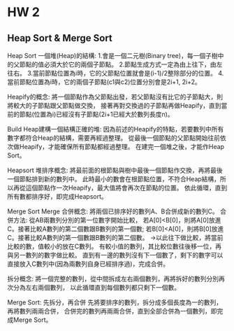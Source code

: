 HW 2
====
Heap Sort & Merge Sort
----

Heap Sort
一個堆(Heap)的結構:
1.會是一個二元樹(Binary tree)，每一個子樹中的父節點的值必須大於它的兩個子節點。
2.節點生成方式一定為由上往下，由左往右。
3.當前節點位置為i時，它的父節點位置就會是(i-1)/2整除部分的位置。
4.當前節點位置為i時，它的兩個子節點(c1與c2)位置分別會是2i+1, 2i+2。

Heapify的概念:
將一個節點作為父節點出發，若父節點沒有比它的子節點大，則將較大的子節點跟父節點做交換，
接著再對交換過的子節點再做Heapify，直到當前的節點(位置為i)已經沒有子節點(2i+1已經大於數列長度n)。

Build Heap建構一個結構正確的堆:
因為前述的Heapify的特點，若要數列中所有數字都符合Heap的結構，需要再經過整理。
從最後一個節點的父節點開始往前依次做Heapify，才能確保所有節點都經過整理。
在建完一個堆之後，才能作Heap Sort。

Heapsort 堆排序概念:
將最前面的根節點與樹中最後一個節點作交換，再將最後一個節點排到新的數列中。
此時最小的數會在根節點位置，不符合Heap結構，所以再從這個節點作一次Heapify，最大值將會再次在節點的位置。
依此循環，直到所有數都排序好，即完成Heapsort。

Merge Sort
Merge 合併概念:
將兩個已排序好的數列A、B合併成新的數列C。
合併方法:
從AB兩數列分別的第一位數字開始比較，
若A[0]<B[0]，則將A[0]放進C。接著比較A數列的第二個數跟B數列的第一個數;
若B[0]<A[0]，則將B[0]放進C。接著比較A數列的第一個數跟B數列的第二個數。
->以此往下做比較，將當前比較的數，值較小的放在C數列。
有較小值的數列，其比較位數往後移一位，再與另一數列的數字做比較。
直到有一邊的數列沒有下一個數了，剩下的數字可以直接放入C數列中(因為兩數列自身已經排序過)，完成合併。

拆分概念:
將一個完整的數列，從中間拆成左右兩個數列，再將拆好的數列分別再次分為左右兩個數列，
以此循環直到每個數列都只剩下一個數。

Merge Sort: 先拆分，再合併
先將要排序的數列，拆分成多個長度為一的數列，再將數列兩兩合併，
合併完的數列再兩兩合併，直到全部合併為一個數列，即完成Merge Sort。
